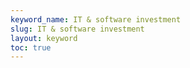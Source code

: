 ```yaml
---
keyword_name: IT & software investment
slug: IT & software investment
layout: keyword
toc: true
---
```

